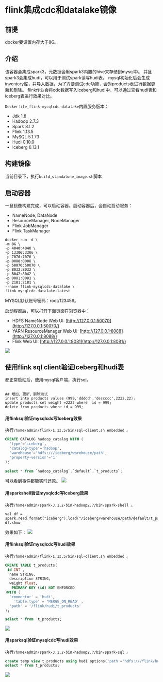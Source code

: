 # flink集成cdc和datalake镜像
## 前提
docker要设置内存大于8G。

## 介绍
该容器会集成spark3，元数据会用spark3内置的hive来存储到mysql中。
并且spark3会集成hudi，可以用于测试spark读写hudi表。
mysql初始化后会生成inventory库，并导入数据，为了方便测试cdc功能，会对products表进行数据更新和删除。
flink作业会将cdc数据写入Iceberg和hudi中，可以通过查看hudi表和iceberg表进行效果对比。


`Dockerfile_flink-mysqlcdc-datalake`内置服务版本：
- Jdk 1.8
- Hadoop 2.7.3
- Spark 3.1.2
- Flink 1.13.5
- MySQL 5.1.73
- Hudi 0.10.0
- Iceberg 0.13.1
## 构建镜像
当前目录下，执行`build_standalone_image.sh`脚本

## 启动容器
一旦镜像构建完成，可以启动容器。启动容器后，会自动启动服务：
- NameNode, DataNode
- ResourceManager, NodeManager
- Flink JobManager
- Flink TaskManager

```shell script
docker run -d \
-m 8G \
-p 4040:4040 \
-p 13306:3306 \
-p 7070:7070 \
-p 8088:8088 \
-p 50070:50070 \
-p 8032:8032 \
-p 8042:8042 \
-p 8081:8081 \
-p 2181:2181 \
--name flink-mysqlcdc-datalake \
flink-mysqlcdc-datalake:latest
```
MYSQL默认账号密码：root/123456。

启动容器后，可以打开下面页面在浏览器中：
- HDFS NameNode Web UI: [http://127.0.0.1:50070](http://127.0.0.1:50070/)
- YARN ResourceManager Web UI: [http://127.0.0.1:8088](http://127.0.0.1:8088/)
- Flink Web UI: [http://127.0.0.1:8081](http://127.0.0.1:8081/)

![](http://image-picgo.test.upcdn.net/img/20220218185058.png)

## 使用flink sql client验证Iceberg和hudi表
都正常启动后，使用mysql客户端，执行sql。
```mysql

## 增加、更新、删除测试
insert into products values (999,'ddddd','descccc',2222.22);
update products set weight =2222 where  id = 999;
delete from products where id = 999;

```

####  用flinksql验证mysqlcdc写Iceberg效果
执行`/home/admin/flink-1.13.5/bin/sql-client.sh embedded `。
```sql
CREATE CATALOG hadoop_catalog WITH (
  'type'='iceberg',
  'catalog-type'='hadoop',
  'warehouse'='hdfs:///iceberg/warehouse/path',
  'property-version'='1'
);
  
select * from `hadoop_catalog`.`default`.`t_products`;


```
可以看到事件都能实时还原。
![](http://image-picgo.test.upcdn.net/img/20220225153851.png)

####  用sparkshell验证mysqlcdc写Iceberg效果
执行`/home/admin/spark-3.1.2-bin-hadoop2.7/bin/spark-shell `。
```shell script
val df = spark.read.format("iceberg").load("/iceberg/warehouse/path/default/t_products")
df.show
```
效果如下：
![](http://image-picgo.test.upcdn.net/img/20220225153758.png)


#### 用flinksql验证mysqlcdc写hudi效果
执行`/home/admin/flink-1.13.5/bin/sql-client.sh embedded `。
```sql
CREATE TABLE t_products(
 id INT ,
  name STRING,
  description STRING,
  weight float,
   PRIMARY KEY (id) NOT ENFORCED
)WITH (
  'connector' = 'hudi',
    'table.type' = 'MERGE_ON_READ' ,
  'path' = '/flink/hudi/t_products'
);

select * from  t_products;
```
![](http://image-picgo.test.upcdn.net/img/20220218192429.png)

#### 用sparksql验证mysqlcdc写hudi效果
执行`/home/admin/spark-3.1.2-bin-hadoop2.7/bin/spark-sql `。

```sql
create temp view t_products using hudi options('path'='hdfs:///flink/hudi/t_products');
select * from t_products;
```
![](http://image-picgo.test.upcdn.net/img/20220225154237.png)
